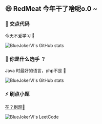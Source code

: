 ## 😄 RedMeat 今年干了啥呢o.0 ~ 
### 🌱 交点代码 

今天不爱学习 🤣

![BlueJokerVI's GitHub stats](https://github-readme-stats.vercel.app/api?username=BlueJokerVI&hide_title=true&hide_border=true&show_icons=true&include_all_commits=true&theme=synthwave&locale=cn&card_width=600px)

### 🔭 你是什么选手 ？

Java 时最好的语言，php不是 🤤

![BlueJokerVI's GitHub stats](https://github-readme-stats.vercel.app/api/top-langs/?username=BlueJokerVI&hide_title=true&hide_border=true&layout=compact&theme=synthwave&locale=cn&card_width=600px)

### ⚡ 刷点小题 

[在？刷题🤺](https://leetcode.cn/u/bai-ai-ai/)

![BlueJokerVI's LeetCode](https://leetcard.jacoblin.cool/bai-ai-ai?site=cn&theme=nord&ext=heatmap&hide=easy-solved-count,medium-solved-count,hard-solved-count&width=600)
